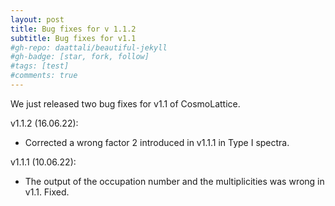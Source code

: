 ```yaml
---
layout: post
title: Bug fixes for v 1.1.2
subtitle: Bug fixes for v1.1
#gh-repo: daattali/beautiful-jekyll
#gh-badge: [star, fork, follow]
#tags: [test]
#comments: true
---
```


We just released two bug fixes for v1.1 of CosmoLattice.

v1.1.2 (16.06.22):
- Corrected a wrong factor 2 introduced in v1.1.1 in Type I spectra.

v1.1.1 (10.06.22):
- The output of the occupation number and the multiplicities was wrong in v1.1. Fixed.

